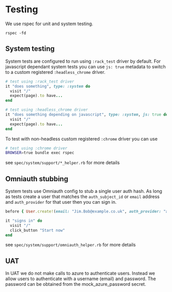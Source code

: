 # Testing

We use rspec for unit and system testing.

```shell
rspec -fd
```

## System testing

System tests are configured to run using `:rack_test` driver by default. For javascript dependant system tests you can use `js: true` metadata to switch to a custom registered `:headless_chrome` driver.

```ruby
# test using :rack_test driver
it "does something", type: :system do
  visit "/"
  expect(page).to have...
end

# test using :headless_chrome driver
it "does something depending on javascript", type: :system, js: true do
  visit "/"
  expect(page).to have...
end

```

To test with non-headless custom registered `:chrome` driver you can use
```sh
# test using :chrome driver
BROWSER=true bundle exec rspec
```

see `spec/system/support/*_helper.rb` for more details

## Omniauth stubbing

System tests use Omniauth config to stub a single user auth hash. As long as tests create a user that matches the `auth_subject_id` or `email` address and `auth_provider` for that user then you can sign in.

```ruby
before { User.create!(email: "Jim.Bob@example.co.uk", auth_provider: "azure_ad") }

it "signs in" do
  visit "/"
  click_button "Start now"
end
```

see `spec/system/support/omniauth_helper.rb` for more details

## UAT

In UAT we do not make calls to azure to authenticate users. Instead we allow users to authenticate with a username (email) and password. The password can be obtained from the mock_azure_password secret.

